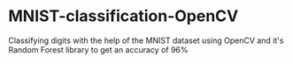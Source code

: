 # MNIST-classification-OpenCV
Classifying digits with the help of the MNIST dataset using OpenCV and it's Random Forest library to get an accuracy of 96%
